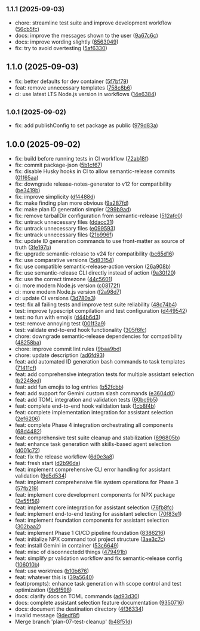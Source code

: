 ## <small>1.1.1 (2025-09-03)</small>

* chore: streamline test suite and improve development workflow ([56cb5fc](https://github.com/e0ipso/ai-task-manager/commit/56cb5fc))
* docs: improve the messages shown to the user ([9a67c6c](https://github.com/e0ipso/ai-task-manager/commit/9a67c6c))
* docs: improve wording slightly ([6563049](https://github.com/e0ipso/ai-task-manager/commit/6563049))
* fix: try to avoid overtesting ([5af6330](https://github.com/e0ipso/ai-task-manager/commit/5af6330))

## 1.1.0 (2025-09-03)

* fix: better defaults for dev container ([5f7bf79](https://github.com/e0ipso/ai-task-manager/commit/5f7bf79))
* feat: remove unnecessary templates ([758c8b6](https://github.com/e0ipso/ai-task-manager/commit/758c8b6))
* ci: use latest LTS Node.js version in workflows ([14e6384](https://github.com/e0ipso/ai-task-manager/commit/14e6384))

## <small>1.0.1 (2025-09-02)</small>

* fix: add publishConfig to set package as public ([979d83a](https://github.com/e0ipso/ai-task-manager/commit/979d83a))

## 1.0.0 (2025-09-02)

* fix: build before running tests in CI workflow ([72ab18f](https://github.com/e0ipso/ai-task-manager/commit/72ab18f))
* fix: commit package-json ([5b1cf67](https://github.com/e0ipso/ai-task-manager/commit/5b1cf67))
* fix: disable Husky hooks in CI to allow semantic-release commits ([01f65aa](https://github.com/e0ipso/ai-task-manager/commit/01f65aa))
* fix: downgrade release-notes-generator to v12 for compatibility ([be3419b](https://github.com/e0ipso/ai-task-manager/commit/be3419b))
* fix: improve simplicity ([df4488d](https://github.com/e0ipso/ai-task-manager/commit/df4488d))
* fix: make finding plan more obvious ([9a287fd](https://github.com/e0ipso/ai-task-manager/commit/9a287fd))
* fix: make plan ID generation simpler ([299b9ad](https://github.com/e0ipso/ai-task-manager/commit/299b9ad))
* fix: remove tarballDir configuration from semantic-release ([512afc0](https://github.com/e0ipso/ai-task-manager/commit/512afc0))
* fix: untrack unnecessary files ([ddacc31](https://github.com/e0ipso/ai-task-manager/commit/ddacc31))
* fix: untrack unnecessary files ([e099593](https://github.com/e0ipso/ai-task-manager/commit/e099593))
* fix: untrack unnecessary files ([21b996f](https://github.com/e0ipso/ai-task-manager/commit/21b996f))
* fix: update ID generation commands to use front-matter as source of truth ([3fe197b](https://github.com/e0ipso/ai-task-manager/commit/3fe197b))
* fix: upgrade semantic-release to v24 for compatibility ([bc65d16](https://github.com/e0ipso/ai-task-manager/commit/bc65d16))
* fix: use comparative versions ([5d83154](https://github.com/e0ipso/ai-task-manager/commit/5d83154))
* fix: use compatible semantic-release-action version ([26a908b](https://github.com/e0ipso/ai-task-manager/commit/26a908b))
* fix: use semantic-release CLI directly instead of action ([9a30f20](https://github.com/e0ipso/ai-task-manager/commit/9a30f20))
* fix: use the correct timezone ([44c5601](https://github.com/e0ipso/ai-task-manager/commit/44c5601))
* ci: more modern Node.js version ([c08172f](https://github.com/e0ipso/ai-task-manager/commit/c08172f))
* ci: more modern Node.js version ([f2a98d7](https://github.com/e0ipso/ai-task-manager/commit/f2a98d7))
* ci: update CI versions ([3d780a3](https://github.com/e0ipso/ai-task-manager/commit/3d780a3))
* test: fix all failing tests and improve test suite reliability ([48c74b4](https://github.com/e0ipso/ai-task-manager/commit/48c74b4))
* test: improve typescript compilation and test configuration ([d449542](https://github.com/e0ipso/ai-task-manager/commit/d449542))
* test: no fun with emojis ([d44b6d3](https://github.com/e0ipso/ai-task-manager/commit/d44b6d3))
* test: remove annoying test ([001f3a9](https://github.com/e0ipso/ai-task-manager/commit/001f3a9))
* test: validate end-to-end hook functionality ([305f6fc](https://github.com/e0ipso/ai-task-manager/commit/305f6fc))
* chore: downgrade semantic-release dependencies for compatibility ([48258ba](https://github.com/e0ipso/ai-task-manager/commit/48258ba))
* chore: improve commit lint rules ([9baa9bd](https://github.com/e0ipso/ai-task-manager/commit/9baa9bd))
* chore: update description ([ad6fd93](https://github.com/e0ipso/ai-task-manager/commit/ad6fd93))
* feat: add automated ID generation bash commands to task templates ([71411cf](https://github.com/e0ipso/ai-task-manager/commit/71411cf))
* feat: add comprehensive integration tests for multiple assistant selection ([b2248ed](https://github.com/e0ipso/ai-task-manager/commit/b2248ed))
* feat: add fun emojis to log entries ([b52fcbb](https://github.com/e0ipso/ai-task-manager/commit/b52fcbb))
* feat: add support for Gemini custom slash commands ([e3604d0](https://github.com/e0ipso/ai-task-manager/commit/e3604d0))
* feat: add TOML integration and validation tests ([60bc9b5](https://github.com/e0ipso/ai-task-manager/commit/60bc9b5))
* feat: complete end-to-end hook validation task ([1cb8f4b](https://github.com/e0ipso/ai-task-manager/commit/1cb8f4b))
* feat: complete implementation integration for assistant selection ([2ef6206](https://github.com/e0ipso/ai-task-manager/commit/2ef6206))
* feat: complete Phase 4 integration orchestrating all components ([68d4482](https://github.com/e0ipso/ai-task-manager/commit/68d4482))
* feat: comprehensive test suite cleanup and stabilization ([696805b](https://github.com/e0ipso/ai-task-manager/commit/696805b))
* feat: enhance task generation with skills-based agent selection ([d001c72](https://github.com/e0ipso/ai-task-manager/commit/d001c72))
* feat: fix the release workflow ([6d0e3a8](https://github.com/e0ipso/ai-task-manager/commit/6d0e3a8))
* feat: fresh start ([d2b96da](https://github.com/e0ipso/ai-task-manager/commit/d2b96da))
* feat: implement comprehensive CLI error handling for assistant validation ([9d5d534](https://github.com/e0ipso/ai-task-manager/commit/9d5d534))
* feat: implement comprehensive file system operations for Phase 3 ([57fb219](https://github.com/e0ipso/ai-task-manager/commit/57fb219))
* feat: implement core development components for NPX package ([2e55f56](https://github.com/e0ipso/ai-task-manager/commit/2e55f56))
* feat: implement core integration for assistant selection ([76fb8fc](https://github.com/e0ipso/ai-task-manager/commit/76fb8fc))
* feat: implement end-to-end testing for assistant selection ([70f83e1](https://github.com/e0ipso/ai-task-manager/commit/70f83e1))
* feat: implement foundation components for assistant selection ([302baa2](https://github.com/e0ipso/ai-task-manager/commit/302baa2))
* feat: implement Phase 1 CI/CD pipeline foundation ([8386216](https://github.com/e0ipso/ai-task-manager/commit/8386216))
* feat: initialize NPX command tool project structure ([3ae3c7c](https://github.com/e0ipso/ai-task-manager/commit/3ae3c7c))
* feat: install Gemini in container ([53c6649](https://github.com/e0ipso/ai-task-manager/commit/53c6649))
* feat: misc of disconnectedd things ([479491b](https://github.com/e0ipso/ai-task-manager/commit/479491b))
* feat: simplify pr validation workflow and fix semantic-release config ([106010b](https://github.com/e0ipso/ai-task-manager/commit/106010b))
* feat: use worktrees ([b10b676](https://github.com/e0ipso/ai-task-manager/commit/b10b676))
* feat: whatever this is ([39a5640](https://github.com/e0ipso/ai-task-manager/commit/39a5640))
* feat(prompts): enhance task generation with scope control and test optimization ([9b6f598](https://github.com/e0ipso/ai-task-manager/commit/9b6f598))
* docs: clarify docs on TOML commands ([ad93d30](https://github.com/e0ipso/ai-task-manager/commit/ad93d30))
* docs: complete assistant selection feature documentation ([9350716](https://github.com/e0ipso/ai-task-manager/commit/9350716))
* docs: document the destination directory ([4f36334](https://github.com/e0ipso/ai-task-manager/commit/4f36334))
* invalid message ([9dedf8f](https://github.com/e0ipso/ai-task-manager/commit/9dedf8f))
* Merge branch 'plan-07-test-cleanup' ([b48f51d](https://github.com/e0ipso/ai-task-manager/commit/b48f51d))
